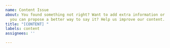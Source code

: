 ```yaml
---
name: Content Issue
about: You found something not right? Want to add extra information or just think
  you can propose a better way to say it? Help us improve our content.
title: "[CONTENT] "
labels: content
assignees: ''

---
```


<!-- Which section? -->
<!-- What was there before? -->
<!-- What are your modifications? -->
